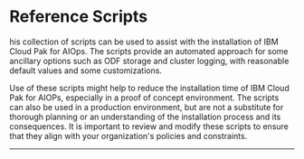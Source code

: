 # Reference Scripts
his collection of scripts can be used to assist with the installation of IBM Cloud Pak for AIOps. The scripts provide an automated approach for some ancillary options such as ODF storage and cluster logging, with reasonable default values and some customizations.

Use of these scripts might help to reduce the installation time of IBM Cloud Pak for AIOPs, especially in a proof of concept environment. The scripts can also be used in a production environment, but are not a substitute for thorough planning or an understanding of the installation process and its consequences. It is important to review and modify these scripts to ensure that they align with your organization's policies and constraints.

---
